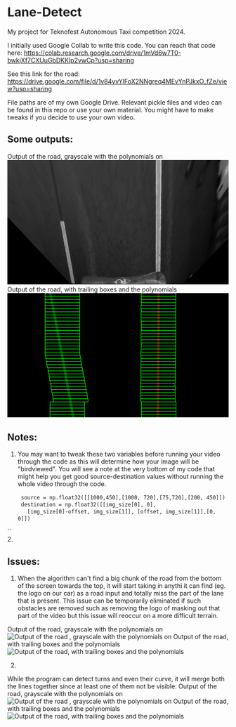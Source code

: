 # Lane-Detect
My project for Teknofest Autonomous Taxi competition 2024.

I initially used Google Collab to write this code. You can reach that code here: https://colab.research.google.com/drive/1mVd6w7T0-bwkjXf7CXUuGbDKKIp2vwCp?usp=sharing

See this link for the road: https://drive.google.com/file/d/1v84yvYlFoX2NNgreq4MEvYnPJkxO_fZe/view?usp=sharing

File paths are of my own Google Drive. Relevant pickle files and video can be found in this repo or use your own material. You might have to make tweaks if you decide to use your own video.

## Some outputs:
Output of the road, grayscale with the polynomials on
![Output of the road , grayscale with the polynomials on](Output/1.png)
Output of the road, with trailing boxes and the polynomials
![Output of the road, with trailing boxes and the polynomials](Output/2.png)

## Notes:

1. You may want to tweak these two variables before running your video through the code as this will determine how your image will be "birdviewed". You will see a note at the very bottom of my code that might help you get good source-destination values without running the whole video through the code.
   ```
    source = np.float32([[1000,450],[1000, 720],[75,720],[200, 450]])
    destination = np.float32([[img_size[0], 0],
      [img_size[0]-offset, img_size[1]], [offset, img_size[1]],[0, 0]])
``  
2. 

## Issues:  
  
1. When the algorithm can't find a big chunk of the road from the bottom of the screen towards the top, it will start taking in anythi it can find (eg. the logo on our car) as a road input and totally miss the part of the lane that is present. This issue can be temporarily eliminated if such obstacles are removed such as removing the logo of masking out that part of the video but this issue will reoccur on a more difficult terrain.

Output of the road, grayscale with the polynomials on
![Output of the road , grayscale with the polynomials on](Output/4.png)
Output of the road, with trailing boxes and the polynomials
![Output of the road, with trailing boxes and the polynomials](Output/3.png)


2. 
While the program can detect turns and even their curve, it will merge both the lines together since at least one of them not be visible:
Output of the road, grayscale with the polynomials on
![Output of the road , grayscale with the polynomials on](Output/5.png)
Output of the road, with trailing boxes and the polynomials
![Output of the road, with trailing boxes and the polynomials](Output/6.png)
